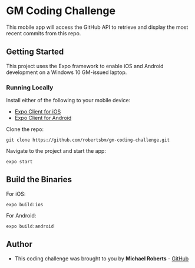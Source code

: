 # GM Coding Challenge

This mobile app will access the GitHub API to retrieve and display the most recent commits from this repo.

## Getting Started

This project uses the Expo framework to enable iOS and Android development on a Windows 10 GM-issued laptop.

### Running Locally

Install either of the following to your mobile device:
   * [Expo Client for iOS](https://apps.apple.com/us/app/expo-client/id982107779)
   * [Expo Client for Android](https://play.google.com/store/apps/details?id=host.exp.exponent&hl=en_US)

Clone the repo:
```
git clone https://github.com/robertsbm/gm-coding-challenge.git
```

Navigate to the project and start the app:
```
expo start
```

## Build the Binaries

For iOS:
```
expo build:ios
```

For Android:
```
expo build:android
```

## Author

* This coding challenge was brought to you by **Michael Roberts** - [GitHub](https://github.com/robertsbm)
